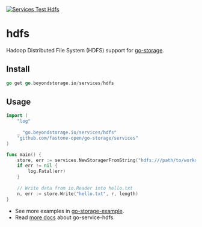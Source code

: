 [![Services Test Hdfs](https://git.fastonetech.com/fastone/go-storage/actions/workflows/services-test-hdfs.yml/badge.svg)](https://git.fastonetech.com/fastone/go-storage/actions/workflows/services-test-hdfs.yml)

# hdfs 

Hadoop Distributed File System (HDFS) support for [go-storage](https://git.fastonetech.com/fastone/go-storage).

## Install

```go
go get go.beyondstorage.io/services/hdfs
```

## Usage

```go
import (
	"log"
	
	_ "go.beyondstorage.io/services/hdfs"
	"github.com/fastone-open/go-storage/services"
)

func main() {
	store, err := services.NewStoragerFromString("hdfs:///path/to/workdir?endpoint=tcp:<host>:<port>")
	if err != nil {
		log.Fatal(err)
	}
	
	// Write data from io.Reader into hello.txt
	n, err := store.Write("hello.txt", r, length)
}
```

- See more examples in [go-storage-example](https://git.fastonetech.com/fastone/go-storage-example).
- Read [more docs](https://beyondstorage.io/docs/go-storage/services/hdfs) about go-service-hdfs.